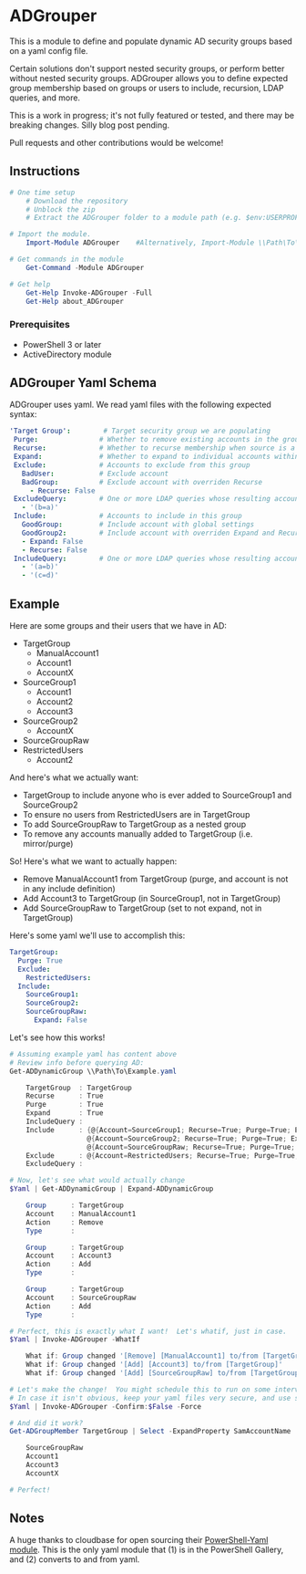 # ADGrouper

This is a module to define and populate dynamic AD security groups based on a yaml config file.

Certain solutions don't support nested security groups, or perform better without nested security groups. ADGrouper allows you to define expected group membership based on groups or users to include, recursion, LDAP queries, and more.

This is a work in progress; it's not fully featured or tested, and there may be breaking changes.  Silly blog post pending.

Pull requests and other contributions would be welcome!

## Instructions

```powershell
# One time setup
    # Download the repository
    # Unblock the zip
    # Extract the ADGrouper folder to a module path (e.g. $env:USERPROFILE\Documents\WindowsPowerShell\Modules\)

# Import the module.
    Import-Module ADGrouper    #Alternatively, Import-Module \\Path\To\ADGrouper

# Get commands in the module
    Get-Command -Module ADGrouper

# Get help
    Get-Help Invoke-ADGrouper -Full
    Get-Help about_ADGrouper
```

### Prerequisites

* PowerShell 3 or later
* ActiveDirectory module

## ADGrouper Yaml Schema

ADGrouper uses yaml.  We read yaml files with the following expected syntax:
    
 ```yaml
'Target Group':        # Target security group we are populating
  Purge:               # Whether to remove existing accounts in the groupthat aren't included in this definition. Defaults to false
  Recurse:             # Whether to recurse membership when source is a group. Defaults to true
  Expand:              # Whether to expand to individual accounts within the group, or use the group explicitly. Defaults to true
  Exclude:             # Accounts to exclude from this group
    BadUser:           # Exclude account
    BadGroup:          # Exclude account with overriden Recurse
      - Recurse: False
  ExcludeQuery:        # One or more LDAP queries whose resulting accounts are excluded from the target group
    - '(b=a)'
  Include:             # Accounts to include in this group
    GoodGroup:         # Include account with global settings
    GoodGroup2:        # Include account with overriden Expand and Recurse
    - Expand: False
    - Recurse: False
  IncludeQuery:        # One or more LDAP queries whose resulting accounts are included in the target group
    - '(a=b)'
    - '(c=d)'
```

## Example

Here are some groups and their users that we have in AD:

* TargetGroup
   * ManualAccount1
   * Account1
   * AccountX
* SourceGroup1
   * Account1
   * Account2
   * Account3
 * SourceGroup2
   * AccountX
 * SourceGroupRaw
 * RestrictedUsers
   * Account2

And here's what we actually want:

* TargetGroup to include anyone who is ever added to SourceGroup1 and SourceGroup2
* To ensure no users from RestrictedUsers are in TargetGroup
* To add SourceGroupRaw to TargetGroup as a nested group
* To remove any accounts manually added to TargetGroup (i.e. mirror/purge)

So!  Here's what we want to actually happen:

* Remove ManualAccount1 from TargetGroup (purge, and account is not in any include definition)
* Add Account3 to TargetGroup (in SourceGroup1, not in TargetGroup)
* Add SourceGroupRaw to TargetGroup (set to not expand, not in TargetGroup)

Here's some yaml we'll use to accomplish this:

```yaml
TargetGroup:
  Purge: True
  Exclude:
    RestrictedUsers:
  Include:
    SourceGroup1:
    SourceGroup2:
    SourceGroupRaw:
      Expand: False
```

Let's see how this works!

```powershell
# Assuming example yaml has content above
# Review info before querying AD:
Get-ADDynamicGroup \\Path\To\Example.yaml

    TargetGroup  : TargetGroup
    Recurse      : True
    Purge        : True
    Expand       : True
    IncludeQuery : 
    Include      : {@{Account=SourceGroup1; Recurse=True; Purge=True; Expand=True},
                   @{Account=SourceGroup2; Recurse=True; Purge=True; Expand=True},
                   @{Account=SourceGroupRaw; Recurse=True; Purge=True; Expand=False}}
    Exclude      : @{Account=RestrictedUsers; Recurse=True; Purge=True; Expand=True}
    ExcludeQuery : 

# Now, let's see what would actually change
$Yaml | Get-ADDynamicGroup | Expand-ADDynamicGroup

    Group      : TargetGroup
    Account    : ManualAccount1
    Action     : Remove
    Type       : 

    Group      : TargetGroup
    Account    : Account3
    Action     : Add
    Type       : 

    Group      : TargetGroup
    Account    : SourceGroupRaw
    Action     : Add
    Type       : 

# Perfect, this is exactly what I want!  Let's whatif, just in case.
$Yaml | Invoke-ADGrouper -WhatIf

    What if: Group changed '[Remove] [ManualAccount1] to/from [TargetGroup]'
    What if: Group changed '[Add] [Account3] to/from [TargetGroup]'
    What if: Group changed '[Add] [SourceGroupRaw] to/from [TargetGroup]'

# Let's make the change!  You might schedule this to run on some interval
# In case it isn't obvious, keep your yaml files very secure, and use source control : )
$Yaml | Invoke-ADGrouper -Confirm:$False -Force

# And did it work?
Get-ADGroupMember TargetGroup | Select -ExpandProperty SamAccountName

    SourceGroupRaw
    Account1
    Account3
    AccountX

# Perfect!
```

## Notes

A huge thanks to cloudbase for open sourcing their [PowerShell-Yaml module](https://github.com/cloudbase/powershell-yaml).  This is the only yaml module that (1) is in the PowerShell Gallery, and (2) converts to and from yaml.